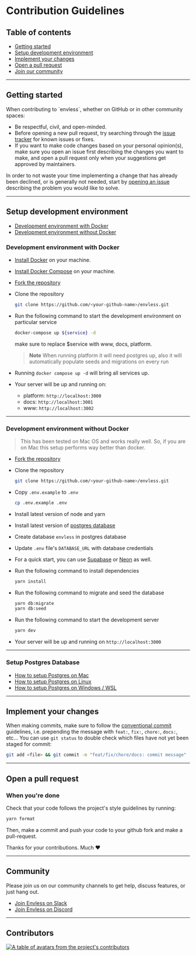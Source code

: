 # Contribution Guidelines

## Table of contents

- <a href="#start">Getting started</a>
- <a href="#setup">Setup development environment</a>
- <a href="#changes">Implement your changes</a>
- <a href="#pr">Open a pull request</a>
- <a href="#community">Join our community</a>

---

<h2 id="start">Getting started</h2>
When contributing to `envless`, whether on GitHub or in other community spaces:

- Be respectful, civil, and open-minded.
- Before opening a new pull request, try searching through the [issue tracker](https://github.com/envless/envless/issues) for known issues or fixes.
- If you want to make code changes based on your personal opinion(s), make sure you open an issue first describing the changes you want to make, and open a pull request only when your suggestions get approved by maintainers.

In order to not waste your time implementing a change that has already been declined, or is generally not needed, start by [opening an issue](https://github.com/envless/envless/issues/new) describing the problem you would like to solve.

---

<h2 id="setup">Setup development environment</h2>

- <a href="#with-docker">Development environment with Docker</a>
- <a href="#without-docker">Development environment without Docker</a>

<h3 id="with-docker">Development environment with Docker</h3>

- [Install Docker](https://docs.docker.com/get-docker/) on your machine.
- [Install Docker Compose](https://docs.docker.com/compose/install/) on your machine.
- [Fork the repository](https://github.com/envless/envless/fork)
- Clone the repository
  ```bash
  git clone https://github.com/<your-github-name>/envless.git
  ```
- Run the following command to start the development environment on particular service
  ```bash
  docker-compose up ${service} -d
  ```
  make sure to replace $service with www, docs, platform.

  > **Note**
  > When running platform it will need postgres up, also it will automatically populate seeds and migrations on every run

- Running `docker compose up -d` will bring all services up.

- Your server will be up and running on:
  - platform: `http://localhost:3000`
  - docs: `http://localhost:3001`
  - www: `http://localhost:3002`

---

<h3 id="without-docker">Development environment without Docker</h3>

> This has been tested on Mac OS and works really well. So, if you are on Mac this setup performs way better than docker.

- [Fork the repository](https://github.com/envless/envless/fork)
- Clone the repository
  ```bash
  git clone https://github.com/<your-github-name>/envless.git
  ```
- Copy `.env.example` to `.env`
  ```bash
  cp .env.example .env
  ```
- Install latest version of node and yarn
- Install latest version of [postgres database](#postgres)
- Create database `envless` in postgres database
- Update `.env` file's `DATABASE_URL` with database credentials
- For a quick start, you can use [Supabase](https://supabase.com/) or [Neon](https://neon.tech/) as well.
- Run the following command to install dependencies

  ```bash
  yarn install
  ```

- Run the following command to migrate and seed the database

  ```bash
  yarn db:migrate
  yarn db:seed
  ```

- Run the following command to start the development server

  ```bash
  yarn dev
  ```

- Your server will be up and running on `http://localhost:3000`

---

<h3 id="postgres">Setup Postgres Database</h3>

- [How to setup Postgres on Mac](/setup/postgres-on-mac.md)
- [How to setup Postgres on Linux](/setup/postgres-on-linux.md)
- [How to setup Postgres on Windows / WSL](/setup/postgres-on-windows.md)

---

<h2 id="#changes">Implement your changes</h2>

When making commits, make sure to follow the [conventional commit](https://www.conventionalcommits.org/en/v1.0.0/) guidelines, i.e. prepending the message with `feat:`, `fix:`, `chore:`, `docs:`, etc... You can use `git status` to double check which files have not yet been staged for commit:

```bash
git add <file> && git commit -m "feat/fix/chore/docs: commit message"
```

---

<h2 id="#pr">Open a pull request</h2>

### When you're done

Check that your code follows the project's style guidelines by running:

```bash
yarn format
```

Then, make a commit and push your code to your github fork and make a pull-request.

Thanks for your contributions. Much ❤️

---

<h2 id="community">Community</h2>

Please join us on our community channels to get help, discuss features, or just hang out.

- [Join Envless on Slack](https://dub.sh/envless-slack)
- [Join Envless on Discord](https://dub.sh/envless-discord)

---

<h2 id="contributors">Contributors</h2>
<a href="https://github.com/envless/envless/graphs/contributors">
  <p>
    <img src="https://contrib.rocks/image?repo=envless/envless" alt="A table of avatars from the project's contributors" />
  </p>
</a>
